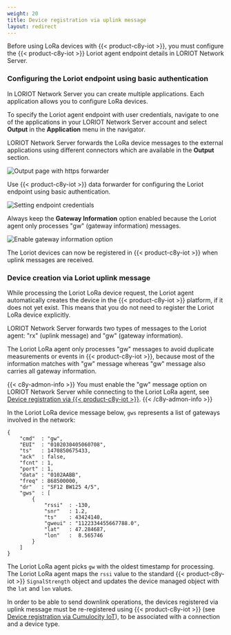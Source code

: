 ```yaml
---
weight: 20
title: Device registration via uplink message
layout: redirect
---
```


Before using LoRa devices with {{< product-c8y-iot >}}, you must configure the {{< product-c8y-iot >}} Loriot agent endpoint details in LORIOT Network Server.

### Configuring the Loriot endpoint using basic authentication

In LORIOT Network Server you can create multiple applications. Each application allows you to configure LoRa devices.

To specify the Loriot agent endpoint with user credentials, navigate to one of the applications in your LORIOT Network Server account and select **Output** in the **Application** menu in the navigator.

LORIOT Network Server forwards the LoRa device messages to the external applications using different connectors which are available in the **Output** section.

![Output page with https forwarder](/images/device-protocols/lora-loriot/loriot-output-https-page.png)

Use {{< product-c8y-iot >}} data forwarder for configuring the Loriot endpoint using basic authentication.

![Setting endpoint credentials](/images/device-protocols/lora-loriot/loriot-endpoint-assignment.png)

Always keep the **Gateway Information** option enabled because the Loriot agent only processes "gw" (gateway information) messages.

![Enable gateway information option](/images/device-protocols/lora-loriot/loriot-gateway-option-enabled.png)

The Loriot devices can now be registered in {{< product-c8y-iot >}} when uplink messages are received.

### Device creation via Loriot uplink message

While processing the Loriot LoRa device request, the Loriot agent automatically creates the device in the {{< product-c8y-iot >}} platform, if it does not yet exist.
This means that you do not need to register the Loriot LoRa device explicitly.

LORIOT Network Server forwards two types of messages to the Loriot agent: "rx" (uplink message) and "gw" (gateway information).

The Loriot LoRa agent only processes "gw" messages to avoid duplicate measurements or events in {{< product-c8y-iot >}}, because most of the information matches with "gw" message whereas "gw" message also carries all gateway information.

{{< c8y-admon-info >}}
You must enable the "gw" message option on LORIOT Network Server while connecting to the Loriot LoRa agent, see [Device registration via {{< product-c8y-iot >}}](#device-registration-via-platform).
{{< /c8y-admon-info >}}

In the Loriot LoRa device message below, `gws` represents a list of gateways involved in the network:

```
{
    "cmd"  : "gw",
    "EUI"  : "0102030405060708",
    "ts"   : 1470850675433,
    "ack"  : false,
    "fcnt" : 1,
    "port" : 1,
    "data" : "0102AABB",
    "freq" : 868500000,
    "dr"   : "SF12 BW125 4/5",
    "gws"  : [
        {
            "rssi"  : -130,
            "snr"   : 1.2,
            "ts"    : 43424140,
            "gweui" : "1122334455667788.0",
            "lat"   : 47.284687,
            "lon"   :  8.565746
        }
    ]
}

```

The Loriot LoRa agent picks `gw` with the oldest timestamp for processing.
The Loriot LoRa agent maps the `rssi` value to the standard {{< product-c8y-iot >}} `SignalStrength` object and updates the device managed object with the `lat` and `lon` values.

In order to be able to send downlink operations, the devices registered via uplink message must be re-registered using {{< product-c8y-iot >}} (see [Device registration via Cumulocity IoT](#device-registration-via-platform)), to be associated with a connection and a device type.
